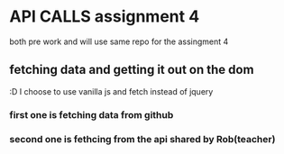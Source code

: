 # API CALLS assignment 4

both pre work and will use same repo for the assingment 4

## fetching data and getting it out on the dom

:D I choose to use vanilla js and fetch
instead of jquery

### first one is fetching data from github

### second one is fethcing from the api shared by Rob(teacher)